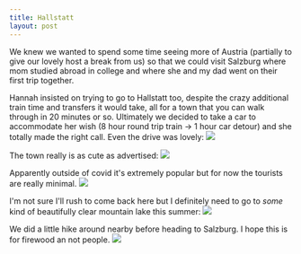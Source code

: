 ```yaml
---
title: Hallstatt
layout: post
---
```


We knew we wanted to spend some time seeing more of Austria (partially to give our lovely host a break from us) so that we could visit Salzburg where mom studied abroad in college and where she and my dad went on their first trip together. 

Hannah insisted on trying to go to Hallstatt too, despite the crazy additional train time and transfers it would take, all for a town that you can walk through in 20 minutes or so. Ultimately we decided to take a car to accommodate her wish (8 hour round trip train -> 1 hour car detour) and she totally made the right call. Even the drive was lovely:
![]({{site.baseurl}}/assets/images/halstatt/stop.jpg)

The town really is as cute as advertised: 
![]({{site.baseurl}}/assets/images/halstatt/across.jpg)

Apparently outside of covid it's extremely popular but for now the tourists are really minimal.
![]({{site.baseurl}}/assets/images/halstatt/carving.jpg)

I'm not sure I'll rush to come back here but I definitely need to go to *some* kind of beautifully clear mountain lake this summer:
![]({{site.baseurl}}/assets/images/halstatt/clear.jpg)

We did a little hike around nearby before heading to Salzburg. I hope this is for firewood an not people.
![]({{site.baseurl}}/assets/images/halstatt/speed.jpg)
